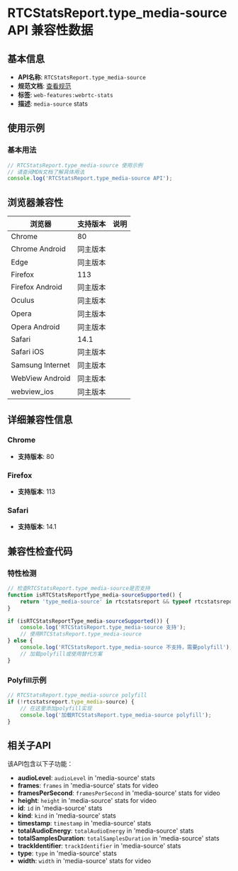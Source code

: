 # RTCStatsReport.type_media-source API 兼容性数据

## 基本信息

- **API名称**: `RTCStatsReport.type_media-source`
- **规范文档**: [查看规范](https://w3c.github.io/webrtc-stats/#dom-rtcstatstype-media-source)
- **标签**: `web-features:webrtc-stats`
- **描述**: `media-source` stats

## 使用示例

### 基本用法

```javascript
// RTCStatsReport.type_media-source 使用示例
// 请查阅MDN文档了解具体用法
console.log('RTCStatsReport.type_media-source API');
```

## 浏览器兼容性

| 浏览器 | 支持版本 | 说明 |
|--------|----------|------|
| Chrome | 80 |  |
| Chrome Android | 同主版本 |  |
| Edge | 同主版本 |  |
| Firefox | 113 |  |
| Firefox Android | 同主版本 |  |
| Oculus | 同主版本 |  |
| Opera | 同主版本 |  |
| Opera Android | 同主版本 |  |
| Safari | 14.1 |  |
| Safari iOS | 同主版本 |  |
| Samsung Internet | 同主版本 |  |
| WebView Android | 同主版本 |  |
| webview_ios | 同主版本 |  |

## 详细兼容性信息

### Chrome

- **支持版本**: 80

### Firefox

- **支持版本**: 113

### Safari

- **支持版本**: 14.1

## 兼容性检查代码

### 特性检测

```javascript
// 检查RTCStatsReport.type_media-source是否支持
function isRTCStatsReportType_media-sourceSupported() {
    return 'type_media-source' in rtcstatsreport && typeof rtcstatsreport.type_media-source === 'function';
}

if (isRTCStatsReportType_media-sourceSupported()) {
    console.log('RTCStatsReport.type_media-source 支持');
    // 使用RTCStatsReport.type_media-source
} else {
    console.log('RTCStatsReport.type_media-source 不支持，需要polyfill');
    // 加载polyfill或使用替代方案
}
```

### Polyfill示例

```javascript
// RTCStatsReport.type_media-source polyfill
if (!rtcstatsreport.type_media-source) {
    // 在这里添加polyfill实现
    console.log('加载RTCStatsReport.type_media-source polyfill');
}
```

## 相关子API

该API包含以下子功能：

- **audioLevel**: `audioLevel` in 'media-source' stats
- **frames**: `frames` in 'media-source' stats for video
- **framesPerSecond**: `framesPerSecond` in 'media-source' stats for video
- **height**: `height` in 'media-source' stats for video
- **id**: `id` in 'media-source' stats
- **kind**: `kind` in 'media-source' stats
- **timestamp**: `timestamp` in 'media-source' stats
- **totalAudioEnergy**: `totalAudioEnergy` in 'media-source' stats
- **totalSamplesDuration**: `totalSamplesDuration` in 'media-source' stats
- **trackIdentifier**: `trackIdentifier` in 'media-source' stats
- **type**: `type` in 'media-source' stats
- **width**: `width` in 'media-source' stats for video

